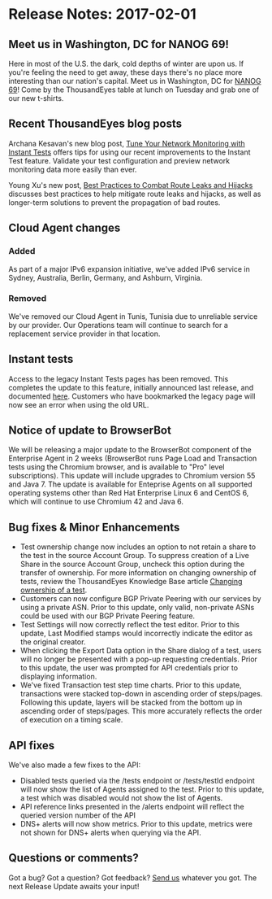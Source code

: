 # Release Notes: 2017-02-01

## Meet us in Washington, DC for NANOG 69!

Here in most of the U.S. the dark, cold depths of winter are upon us.  If you're feeling the need to get away, these days there's no place more interesting than our nation's capital. Meet us in Washington, DC for [NANOG 69](https://archive.nanog.org/meetings/nanog69/home)! Come by the ThousandEyes table at lunch on Tuesday and grab one of our new t-shirts.

## Recent ThousandEyes blog posts

Archana Kesavan's new blog post, [Tune Your Network Monitoring with Instant Tests](https://blog.thousandeyes.com/tune-network-monitoring-instant-tests/) offers tips for using our recent improvements to the Instant Test feature. Validate your test configuration and preview network monitoring data more easily than ever.

Young Xu's new post, [Best Practices to Combat Route Leaks and Hijacks](https://blog.thousandeyes.com/best-practices-combat-route-leaks-hijacks/) discusses best practices to help mitigate route leaks and hijacks, as well as longer-term solutions to prevent the propagation of bad routes.  

## Cloud Agent changes

### Added

As part of a major IPv6 expansion initiative, we've added IPv6 service in Sydney, Australia, Berlin, Germany, and Ashburn, Virginia.

### Removed

We've removed our Cloud Agent in Tunis, Tunisia due to unreliable service by our provider.  Our Operations team will continue to search for a replacement service provider in that location.  

## Instant tests

Access to the legacy Instant Tests pages has been removed.  This completes the update to this feature, initially announced last release, and documented [here](https://success.thousandeyes.com/PublicArticlePage?articleIdParam=kA044000000CnaUCAS).  Customers who have bookmarked the legacy page will now see an error when using the old URL.

## Notice of update to BrowserBot

We will be releasing a major update to the BrowserBot component of the Enterprise Agent in 2 weeks \(BrowserBot runs Page Load and Transaction tests using the Chromium browser, and is available to "Pro" level subscriptions\).  This update will include upgrades to Chromium version 55 and Java 7.  The update is available for Enteprise Agents on all supported operating systems other than Red Hat Enterprise Linux 6 and CentOS 6, which will continue to use Chromium 42 and Java 6.

## Bug fixes & Minor Enhancements

* Test ownership change now includes an option to not retain a share to the test in the source Account Group. To suppress creation of a Live Share in the source Account Group, uncheck this option during the transfer of ownership. For more information on changing ownership of tests, review the ThousandEyes Knowledge Base article [Changing ownership of a test](https://success.thousandeyes.com/PublicArticlePage?articleIdParam=kA044000000CnWcCAK).
* Customers can now configure BGP Private Peering with our services by using a private ASN.  Prior to this update, only valid, non-private ASNs could be used with our BGP Private Peering feature.
* Test Settings will now correctly reflect the test editor.  Prior to this update, Last Modified stamps would incorrectly indicate the editor as the original creator.
* When clicking the Export Data option in the Share dialog of a test, users will no longer be presented with a pop-up requesting credentials.  Prior to this update, the user was prompted for API credentials prior to displaying information.
* We've fixed Transaction test step time charts. Prior to this update, transactions were stacked top-down in ascending order of steps/pages.  Following this update, layers will be stacked from the bottom up in ascending order of steps/pages.  This more accurately reflects the order of execution on a timing scale.

## API fixes

We've also made a few fixes to the API:

* Disabled tests queried via the /tests endpoint or /tests/testId endpoint will now show the list of Agents assigned to the test.  Prior to this update, a test which was disabled would not show the list of Agents.
* API reference links presented in the /alerts endpoint will reflect the queried version number of the API
* DNS+ alerts will now show metrics.  Prior to this update, metrics were not shown for DNS+ alerts when querying via the API.

## Questions or comments?

Got a bug? Got a question? Got feedback?  [Send us](mailto:support@thousandeyes.com) whatever you got. The next Release Update awaits your input!

